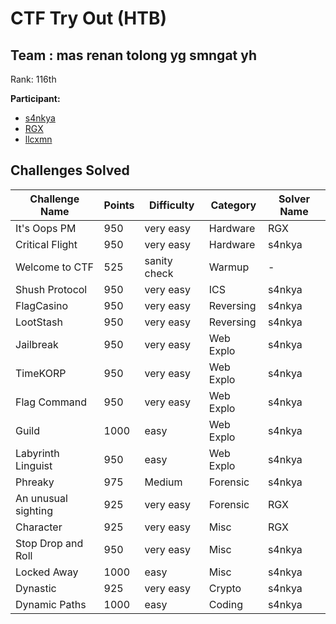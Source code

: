 # CTF Try Out (HTB)

## Team : mas renan tolong yg smngat yh

Rank: 116th

**Participant:**

* [s4nkya](https://github.com/gafnaa)
* [RGX](https://github.com/ReynandrielPT) 
* [llcxmn](https://github.com/llcxmn)

## Challenges Solved

| Challenge Name      | Points | Difficulty   | Category  | Solver Name |
|---------------------|--------|--------------|-----------|-------------|
| It's Oops PM        | 950    | very easy    | Hardware  | RGX         |
| Critical Flight     | 950    | very easy    | Hardware  | s4nkya      |
| Welcome to CTF      | 525    | sanity check | Warmup    | -           |
| Shush Protocol      | 950    | very easy    | ICS       | s4nkya      |
| FlagCasino          | 950    | very easy    | Reversing | s4nkya      |
| LootStash           | 950    | very easy    | Reversing | s4nkya      |
| Jailbreak           | 950    | very easy    | Web Explo | s4nkya      |
| TimeKORP            | 950    | very easy    | Web Explo | s4nkya      |
| Flag Command        | 950    | very easy    | Web Explo | s4nkya      |
| Guild               | 1000   | easy         | Web Explo | s4nkya      |
| Labyrinth Linguist  | 950    | easy         | Web Explo | s4nkya      |
| Phreaky             | 975    | Medium       | Forensic  | s4nkya      |
| An unusual sighting | 925    | very easy    | Forensic  | RGX         |
| Character           | 925    | very easy    | Misc      | RGX         |
| Stop Drop and Roll  | 950    | very easy    | Misc      | s4nkya      |
| Locked Away         | 1000   | easy         | Misc      | s4nkya      |
| Dynastic            | 925    | very easy    | Crypto    | s4nkya      |
| Dynamic Paths       | 1000   | easy         | Coding    | s4nkya      |